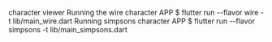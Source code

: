 character viewer
Running the wire character APP
    $  flutter run --flavor wire -t lib/main_wire.dart
Running simpsons character APP
    $  flutter run --flavor simpsons -t lib/main_simpsons.dart
